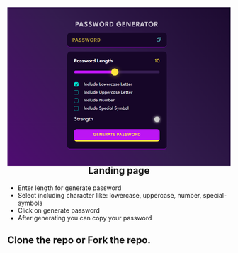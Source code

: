 <img src="./snaps//home.png"/>
<h2 style="text-align: center; margin-top: -5px;">Landing page</h2>
<ul>
    <li>Enter length for generate password</li>
    <li>Select including character like: lowercase, uppercase, number, special-symbols</li>
    <li>Click on generate password</li>
    <li>After generating you can copy your password</li>
</ul>

<h2>Clone the repo or Fork the repo.</h2>